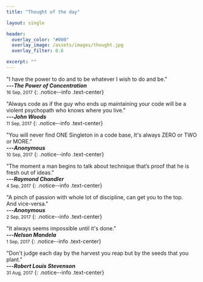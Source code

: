 ```yaml
---
title: "Thought of the day"

layout: single

header:
  overlay_color: "#000"
  overlay_image: /assets/images/thought.jpg
  overlay_filter: 0.6

excerpt: ""
---
```


"I have the power to do and to be whatever I wish to do and be."<br />
**---<cite>The Power of Concentration</cite>**<br />
<small>16 Sep, 2017</small>
{: .notice--info .text-center}

"Always code as if the guy who ends up maintaining your code will be a violent psychopath who knows where you live."<br />
**---<cite>John Woods</cite>**<br />
<small>11 Sep, 2017</small>
{: .notice--info .text-center}

"You will never find ONE Singleton in a code base, It's always ZERO or TWO or MORE."<br />
**---<cite>Anonymous</cite>**<br />
<small>10 Sep, 2017</small>
{: .notice--info .text-center}

"The moment a man begins to talk about technique that’s proof that he is fresh out of ideas."<br />
**---<cite>Raymond Chandler</cite>**<br />
<small>4 Sep, 2017</small>
{: .notice--info .text-center}

"A pinch of passion with whole lot of discipline, can get you to the top.<br />And vice-versa."<br />
**---<cite>Anonymous</cite>**<br />
<small>2 Sep, 2017</small>
{: .notice--info .text-center}

"It always seems impossible until it's done."<br />
**---<cite>Nelson Mandela</cite>**<br />
<small>1 Sep, 2017</small>
{: .notice--info .text-center}

"Don't judge each day by the harvest you reap but by the seeds that you plant."<br />
**---<cite>Robert Louis Stevenson</cite>**<br />
<small>31 Aug, 2017</small>
{: .notice--info .text-center}